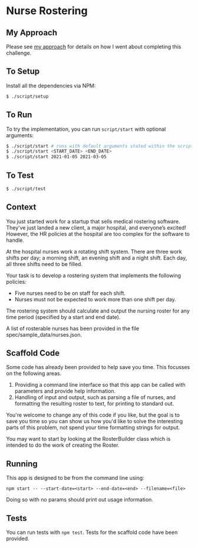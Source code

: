 # Nurse Rostering

## My Approach

Please see [my approach](./docs/approach.md) for details on how I went about completing this challenge.

## To Setup

Install all the dependencies via NPM: 

```bash
$ ./script/setup
```

## To Run

To try the implementation, you can run `script/start` with optional arguments:

```bash
$ ./script/start # runs with default arguments stated within the script
$ ./script/start <START_DATE> <END_DATE>
$ ./script/start 2021-01-05 2021-03-05
```

## To Test

```bash
$ ./script/test
```

## Context

You just started work for a startup that sells medical rostering software. They’ve just landed a new client, a major hospital, and everyone’s excited! However, the HR policies at the hospital are too complex for the software to handle.

At the hospital nurses work a rotating shift system. There are three work shifts per day; a morning shift, an evening shift and a night shift. Each day, all three shifts need to be filled.

Your task is to develop a rostering system that implements the following policies:

- Five nurses need to be on staff for each shift.
- Nurses must not be expected to work more than one shift per day.

The rostering system should calculate and output the nursing roster for any time period (specified by a start and end date).

A list of rosterable nurses has been provided in the file spec/sample_data/nurses.json.

## Scaffold Code

Some code has already been provided to help save you time. This focusses on the following areas.

1. Providing a command line interface so that this app can be called with parameters and provide help information.
2. Handling of input and output, such as parsing a file of nurses, and formatting the resulting roster to text, for printing to standard out.

You're welcome to change any of this code if you like, but the goal is to save you time so you can show us how you'd like to solve the interesting parts of this problem, not spend your time formatting strings for output.

You may want to start by looking at the RosterBuilder class which is intended to do the work of creating the Roster.

## Running

This app is designed to be from the command line using:

```
npm start -- --start-date=<start> --end-date=<end> --filename=<file>
```

Doing so with no params should print out usage information.

## Tests

You can run tests with `npm test`. Tests for the scaffold code have been provided.
